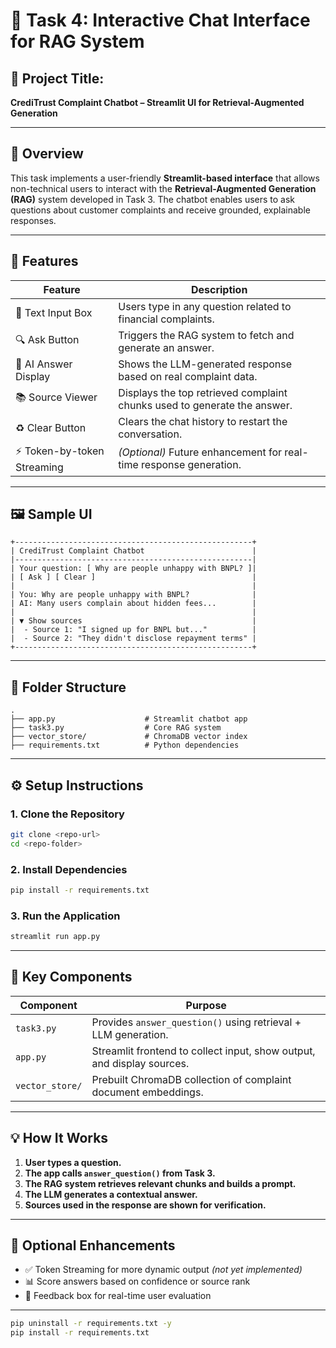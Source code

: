 # 💬 Task 4: Interactive Chat Interface for RAG System

## 📌 Project Title:
**CrediTrust Complaint Chatbot – Streamlit UI for Retrieval-Augmented Generation**

---

## 🧠 Overview

This task implements a user-friendly **Streamlit-based interface** that allows non-technical users to interact with the **Retrieval-Augmented Generation (RAG)** system developed in Task 3. The chatbot enables users to ask questions about customer complaints and receive grounded, explainable responses.

---

## 🎯 Features

| Feature                     | Description                                                                 |
|-----------------------------|-----------------------------------------------------------------------------|
| 📝 Text Input Box           | Users type in any question related to financial complaints.                 |
| 🔍 Ask Button               | Triggers the RAG system to fetch and generate an answer.                    |
| 💬 AI Answer Display        | Shows the LLM-generated response based on real complaint data.              |
| 📚 Source Viewer            | Displays the top retrieved complaint chunks used to generate the answer.    |
| ♻️ Clear Button             | Clears the chat history to restart the conversation.                        |
| ⚡ Token-by-token Streaming | *(Optional)* Future enhancement for real-time response generation.          |

---

## 🖼️ Sample UI

```
+-----------------------------------------------------+
| CrediTrust Complaint Chatbot                        |
|-----------------------------------------------------|
| Your question: [ Why are people unhappy with BNPL? ]|
| [ Ask ] [ Clear ]                                   |
|                                                     |
| You: Why are people unhappy with BNPL?              |
| AI: Many users complain about hidden fees...        |
|                                                     |
| ▼ Show sources                                      |
|  - Source 1: "I signed up for BNPL but..."          |
|  - Source 2: "They didn't disclose repayment terms" |
+-----------------------------------------------------+
```

---

## 📁 Folder Structure

```
.
├── app.py                    # Streamlit chatbot app
├── task3.py                  # Core RAG system
├── vector_store/             # ChromaDB vector index
├── requirements.txt          # Python dependencies
```

---

## ⚙️ Setup Instructions

### 1. Clone the Repository

```bash
git clone <repo-url>
cd <repo-folder>
```

### 2. Install Dependencies

```bash
pip install -r requirements.txt
```

### 3. Run the Application

```bash
streamlit run app.py
```

---

## 🔗 Key Components

| Component       | Purpose                                                             |
|------------------|---------------------------------------------------------------------|
| `task3.py`       | Provides `answer_question()` using retrieval + LLM generation.     |
| `app.py`         | Streamlit frontend to collect input, show output, and display sources. |
| `vector_store/`  | Prebuilt ChromaDB collection of complaint document embeddings.     |

---

## 💡 How It Works

1. **User types a question.**  
2. **The app calls `answer_question()` from Task 3.**  
3. **The RAG system retrieves relevant chunks and builds a prompt.**  
4. **The LLM generates a contextual answer.**  
5. **Sources used in the response are shown for verification.**

---

## 🚀 Optional Enhancements

- ✅ Token Streaming for more dynamic output *(not yet implemented)*  
- 📊 Score answers based on confidence or source rank  
- 🧪 Feedback box for real-time user evaluation  

---


```bash
pip uninstall -r requirements.txt -y
pip install -r requirements.txt
```


